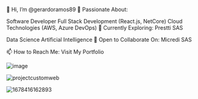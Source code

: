 👋 Hi, I’m @gerardoramos89
👀 Passionate About:

Software Developer
Full Stack Development (React.js, NetCore)
Cloud Technologies (AWS, Azure DevOps)
🌱 Currently Exploring: Prestti SAS

Data Science
Artificial Intelligence
💞️ Open to Collaborate On: Micredi SAS

📫 How to Reach Me:
Visit My Portfolio

![image](https://user-images.githubusercontent.com/57040617/224823782-a6f1ea95-3f08-46ba-8c27-5fe750efe3ca.png)

![projectcustomweb](https://github.com/user-attachments/assets/998426e0-f005-4dc2-ab37-a26a51430eb7)

![1678416162893](https://user-images.githubusercontent.com/57040617/224823183-93aa6397-abaa-4f0c-8bb4-5fdd4bd22462.gif)
